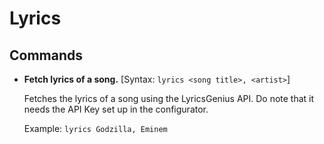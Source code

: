 # Lyrics

## Commands

- **Fetch lyrics of a song.**
[Syntax: `lyrics <song title>, <artist>`]
  
  Fetches the lyrics of a song using the LyricsGenius API. Do note that it needs the API Key set up in the configurator.
  
  Example: `lyrics Godzilla, Eminem`

